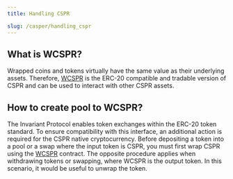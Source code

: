 ```yaml
---
title: Handling CSPR

slug: /casper/handling_cspr
---
```


## What is WCSPR?

Wrapped coins and tokens virtually have the same value as their underlying assets. Therefore, [WCSPR](https://github.com/odradev/odra/blob/release/0.7.1/modules/src/wrapped_native.rs) is the ERC-20 compatible and tradable version of CSPR and can be used to interact with other CSPR assets.

## How to create pool to WCSPR?

The Invariant Protocol enables token exchanges within the ERC-20 token standard. To ensure compatibility with this interface, an additional action is required for the CSPR native cryptocurrency. Before depositing a token into a pool or a swap where the input token is CSPR, you must first wrap CSPR using the [WCSPR](https://github.com/odradev/odra/blob/release/0.7.1/modules/src/wrapped_native.rs) contract. The opposite procedure applies when withdrawing tokens or swapping, where WCSPR is the output token. In this scenario, it would be useful to unwrap the token.
